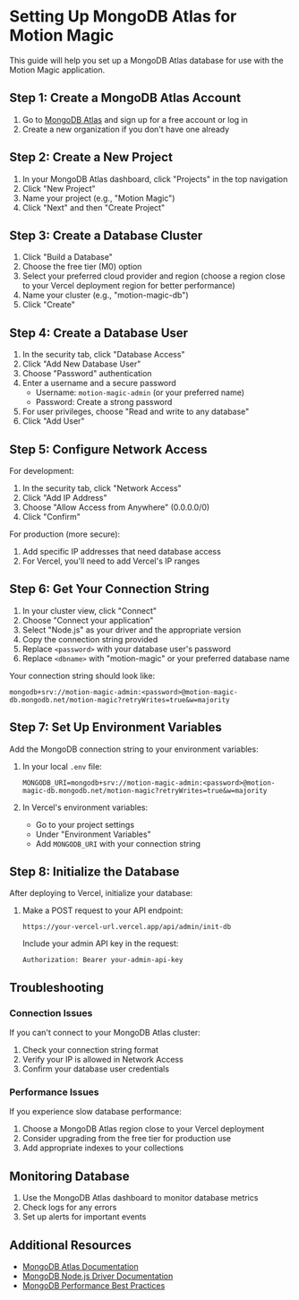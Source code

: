 # Setting Up MongoDB Atlas for Motion Magic

This guide will help you set up a MongoDB Atlas database for use with the Motion Magic application.

## Step 1: Create a MongoDB Atlas Account

1. Go to [MongoDB Atlas](https://www.mongodb.com/cloud/atlas) and sign up for a free account or log in
2. Create a new organization if you don't have one already

## Step 2: Create a New Project

1. In your MongoDB Atlas dashboard, click "Projects" in the top navigation
2. Click "New Project"
3. Name your project (e.g., "Motion Magic")
4. Click "Next" and then "Create Project"

## Step 3: Create a Database Cluster

1. Click "Build a Database"
2. Choose the free tier (M0) option
3. Select your preferred cloud provider and region (choose a region close to your Vercel deployment region for better performance)
4. Name your cluster (e.g., "motion-magic-db")
5. Click "Create"

## Step 4: Create a Database User

1. In the security tab, click "Database Access"
2. Click "Add New Database User"
3. Choose "Password" authentication
4. Enter a username and a secure password
   - Username: `motion-magic-admin` (or your preferred name)
   - Password: Create a strong password
5. For user privileges, choose "Read and write to any database"
6. Click "Add User"

## Step 5: Configure Network Access

For development:

1. In the security tab, click "Network Access"
2. Click "Add IP Address"
3. Choose "Allow Access from Anywhere" (0.0.0.0/0)
4. Click "Confirm"

For production (more secure):

1. Add specific IP addresses that need database access
2. For Vercel, you'll need to add Vercel's IP ranges

## Step 6: Get Your Connection String

1. In your cluster view, click "Connect"
2. Choose "Connect your application"
3. Select "Node.js" as your driver and the appropriate version
4. Copy the connection string provided
5. Replace `<password>` with your database user's password
6. Replace `<dbname>` with "motion-magic" or your preferred database name

Your connection string should look like:

```
mongodb+srv://motion-magic-admin:<password>@motion-magic-db.mongodb.net/motion-magic?retryWrites=true&w=majority
```

## Step 7: Set Up Environment Variables

Add the MongoDB connection string to your environment variables:

1. In your local `.env` file:

   ```
   MONGODB_URI=mongodb+srv://motion-magic-admin:<password>@motion-magic-db.mongodb.net/motion-magic?retryWrites=true&w=majority
   ```

2. In Vercel's environment variables:
   - Go to your project settings
   - Under "Environment Variables"
   - Add `MONGODB_URI` with your connection string

## Step 8: Initialize the Database

After deploying to Vercel, initialize your database:

1. Make a POST request to your API endpoint:
   ```
   https://your-vercel-url.vercel.app/api/admin/init-db
   ```
   Include your admin API key in the request:
   ```
   Authorization: Bearer your-admin-api-key
   ```

## Troubleshooting

### Connection Issues

If you can't connect to your MongoDB Atlas cluster:

1. Check your connection string format
2. Verify your IP is allowed in Network Access
3. Confirm your database user credentials

### Performance Issues

If you experience slow database performance:

1. Choose a MongoDB Atlas region close to your Vercel deployment
2. Consider upgrading from the free tier for production use
3. Add appropriate indexes to your collections

## Monitoring Database

1. Use the MongoDB Atlas dashboard to monitor database metrics
2. Check logs for any errors
3. Set up alerts for important events

## Additional Resources

- [MongoDB Atlas Documentation](https://docs.atlas.mongodb.com/)
- [MongoDB Node.js Driver Documentation](https://docs.mongodb.com/drivers/node/)
- [MongoDB Performance Best Practices](https://docs.mongodb.com/manual/core/performance-best-practices/)
